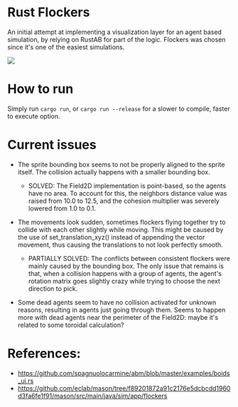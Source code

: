 # Rust Flockers
An initial attempt at implementing a visualization layer for an agent based simulation, by relying on RustAB for part of the logic.
Flockers was chosen since it's one of the easiest simulations.

![](dlnJqGql3M.gif)

# How to run
Simply run `cargo run`, or `cargo run --release` for a slower to compile, faster to execute option.

# Current issues
- The sprite bounding box seems to not be properly aligned to the sprite itself. The collision actually
    happens with a smaller bounding box.
    
	- SOLVED: The Field2D implementation is point-based, so the agents have no area. To account for this,
	    the neighbors distance value was raised from 10.0 to 12.5, and the cohesion multiplier was severely lowered from 1.0 to 0.1.

- The movements look sudden, sometimes flockers flying together try to collide with each other slightly while moving.
    This might be caused by the use of set_translation_xyz() instead of appending the vector movement, thus causing
    the translations to not look perfectly smooth.
	- PARTIALLY SOLVED: The conflicts between consistent flockers were mainly caused by the bounding box.
	    The only issue that remains is that, when a collision happens with a group of agents,
	    the agent's rotation matrix goes slightly crazy while trying to choose the next direction to pick.

- Some dead agents seem to have no collision activated for unknown reasons, resulting in agents just going through them.
    Seems to happen more with dead agents near the perimeter of the Field2D: maybe it's related to some toroidal calculation?

# References:
- https://github.com/spagnuolocarmine/abm/blob/master/examples/boids_ui.rs
- https://github.com/eclab/mason/tree/f89201872a91c2176e5dcbcdd1960d3fa6fe1f91/mason/src/main/java/sim/app/flockers